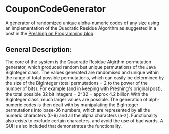 <h1>CouponCodeGenerator</h1>
A generator of randomized unique alpha-numeric codes of any size using an implementation of the Quadratic Residue Algorithm as suggested in a post in the <a href="http://preshing.com/20121224/how-to-generate-a-sequence-of-unique-random-integers/">Preshing on Programming blog</a>.
<h2>General Description:</h2>
The core of the system is the Quadratic Residue Algirthm permutation generator, which produced random but unique permutations of the Java BigInteger class. The values generated are randomised and unique within the range of total possible permutations, which can easily be determined by the size of the BigInteger (total permutations = 2 to the power of the number of bits). For example (and in keeping with Preshing's original post), the total possible 32 bit integers = 2^32 = approx 4.2 billion
With the BigInteger class, much larger values are possible.
The generation of alph-numeric codes is then dealt with by manipulating the BigInteger permutations into base-36 numbers, which are represented by all the numeric characters (0-9) and all the alpha characters (a-z).
Functionality also exists to exclude certain characters, and avoid the use of bad words.
A GUI is also included that demonstrates the functionality.
